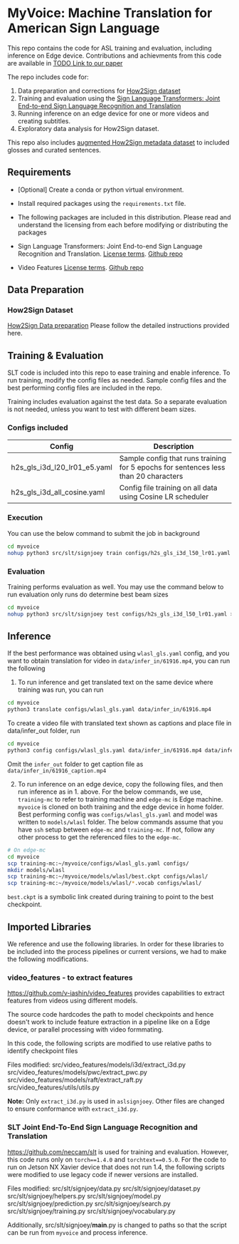 # MyVoice: Machine Translation for American Sign Language

This repo contains the code for ASL training and evaluation, including inference on Edge device. Contributions and achievments from this code are available in [TODO Link to our paper](http://sign2text.github.io/myvoice) 

The repo includes code for:  
1. Data preparation and corrections for [How2Sign dataset](https://how2sign.github.io/) 
2. Training and evaluation using the [Sign Language Transformers: Joint End-to-end Sign Language Recognition and Translation](https://github.com/neccam/slt)
3. Running inference on an edge device for one or more videos and creating subtitles.
4. Exploratory data analysis for How2Sign dataset.

This repo also includes [augmented How2Sign metadata dataset](./data/h2s/how2sign_realigned_gls.zip) to included glosses and curated sentences.  

## Requirements
* [Optional] Create a conda or python virtual environment.

* Install required packages using the `requirements.txt` file.

* The following packages are included in this distribution. Please read and understand the licensing from each before modifying or distributing the packages
*   Sign Language Transformers: Joint End-to-end Sign Language Recognition and Translation. [License terms](./src/slt/LICENSE). [Github repo](https://github.com/neccam/slt)  
*   Video Features [License terms](./src/video_features/LICENSE). [Github repo](https://github.com/v-iashin/video_features)


## Data Preparation

### How2Sign Dataset
[How2Sign Data preparation](./how2sign_dataprep.md) Please follow the detailed instructions provided here.

## Training & Evaluation
SLT code is included into this repo to ease training and enable inference. To run training, modify the config files as needed. Sample config files and the best performing config files are included in the repo.

Training includes evaluation against the test data. So a separate evaluation is not needed, unless you want to test with different beam sizes.

### Configs included
|Config                      |  Description  |
|----------------------------|---------------|
|h2s_gls_i3d_l20_lr01_e5.yaml|Sample config that runs training for 5 epochs for sentences less than 20 characters|  
|h2s_gls_i3d_all_cosine.yaml |Config file training on all data using Cosine LR scheduler|

### Execution
You can use the below command to submit the job in background
```sh
cd myvoice
nohup python3 src/slt/signjoey train configs/h2s_gls_i3d_l50_lr01.yaml > logs/h2s_gls_l20_lr01.log 2>&1 &
```

### Evaluation
Training performs evaluation as well. You may use the command below to run evaluation only runs do determine best beam sizes
```sh
cd myvoice
nohup python3 src/slt/signjoey test configs/h2s_gls_i3d_l50_lr01.yaml > logs/h2s_gls_l20_lr01_eval.log 2>&1 &
```

## Inference
If the best performance was obtained using `wlasl_gls.yaml` config, and you 
want to obtain translation for video in `data/infer_in/61916.mp4`, you can run the following

1. To run inference and get translated text on the same device where training was run, you can run

```sh
cd myvoice
python3 translate configs/wlasl_gls.yaml data/infer_in/61916.mp4
```
   To create a video file with translated text shown as captions and place file in data/infer_out folder, run
```sh
cd myvoice
python3 config configs/wlasl_gls.yaml data/infer_in/61916.mp4 data/infer_out
```
Omit the `infer_out` folder to get caption file as `data/infer_in/61916_caption.mp4`

2.  To run inference on an edge device, copy the following files, and then run inference as in 1. above. For the below commands, we use, `training-mc` to refer to training machine and `edge-mc` is Edge machine. `myvoice` is cloned on both training and the edge device in home folder. Best performing config was `configs/wlasl_gls.yaml` and model was written to `models/wlasl` folder. 
The below commands assume that you have `ssh` setup between `edge-mc` and `training-mc`. If not, follow any other process to get the referenced files to the `edge-mc`.  

```sh
# On edge-mc
cd myvoice
scp training-mc:~/myvoice/configs/wlasl_gls.yaml configs/
mkdir models/wlasl
scp training-mc:~/myvoice/models/wlasl/best.ckpt configs/wlasl/
scp training-mc:~/myvoice/models/wlasl/*.vocab configs/wlasl/
```

`best.ckpt` is a symbolic link created during training to point to the best checkpoint.




## Imported Libraries
We reference and use the following libraries. In order for these libraries to be included into the process pipelines or current versions, we had to make the following modifications.

### video_features - to extract features
https://github.com/v-iashin/video_features provides capabilities to extract features from videos using different models.  

The source code hardcodes the path to model checkpoints and hence doesn't work to include feature extraction in a pipeline like on a Edge device, or parallel processing with video formmating.

In this code, the following scripts are modified to use relative paths to identify checkpoint files

Files modified:
src/video_features/models/i3d/extract_i3d.py  
src/video_features/models/pwc/extract_pwc.py
src/video_features/models/raft/extract_raft.py
src/video_features/utils/utils.py 


**Note:** Only `extract_i3d.py` is used in `aslsignjoey`. Other files are changed to ensure conformance with `extract_i3d.py`.  

### SLT Joint End-To-End Sign Language Recognition and Translation
https://github.com/neccam/slt is used for training and evaluation. However, this code runs only on `torch==1.4.0` and `torchtext==0.5.0`. For the code to run on Jetson NX Xavier device that does not run 1.4, the following scripts were modified to use legacy code if newer versions are installed.

Files modified:
src/slt/signjoey/data.py
src/slt/signjoey/dataset.py
src/slt/signjoey/helpers.py
src/slt/signjoey/model.py
src/slt/signjoey/prediction.py
src/slt/signjoey/search.py 
src/slt/signjoey/training.py 
src/slt/signjoey/vocabulary.py 

Additionally, src/slt/signjoey/__main__.py is changed to paths so that the script can be run from `myvoice` and process inference.








